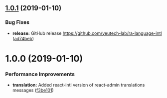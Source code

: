 ## [1.0.1](https://github.com/yeutech-lab/ra-language-intl/compare/v1.0.0...v1.0.1) (2019-01-10)


### Bug Fixes

* **release:** GitHub release https://github.com/yeutech-lab/ra-language-intl ([ad74beb](https://github.com/yeutech-lab/ra-language-intl/commit/ad74beb))

# 1.0.0 (2019-01-10)


### Performance Improvements

* **translation:** Added react-intl version of react-admin translations messages ([f3be101](https://module.kopaxgroup.com/yeutech/ra-language-intl/commit/f3be101))
